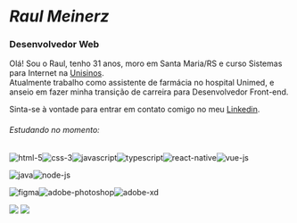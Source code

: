 # *Raul Meinerz* 
### Desenvolvedor Web
Olá! Sou o Raul, tenho 31 anos, moro em Santa Maria/RS e curso Sistemas para Internet na <a href="https://www.unisinos.br/" target="_blank">Unisinos</a>.
<br/>Atualmente trabalho como assistente de farmácia no hospital Unimed, e anseio em fazer minha transição de carreira para Desenvolvedor Front-end.

Sinta-se à vontade para entrar em contato comigo no meu <a href="https://www.linkedin.com/in/raul-meinerz/" target="_blank">Linkedin<a/>.

###### Estudando no momento:
<img src="https://img.icons8.com/color/48/000000/html-5--v1.png" alt="html-5"/><img src="https://img.icons8.com/color/48/000000/css3.png" alt="css-3"/><img src="https://img.icons8.com/color/48/000000/javascript--v1.png" alt="javascript"/><img src="https://img.icons8.com/color/48/000000/typescript.png" alt="typescript"/><img src="https://img.icons8.com/color/48/000000/react-native.png" alt="react-native"/><img src="https://img.icons8.com/color/48/000000/vue-js.png" alt="vue-js"/>

<img src="https://img.icons8.com/color/48/000000/java-coffee-cup-logo--v1.png" alt="java"/><img src="https://img.icons8.com/fluency/48/000000/node-js.png" alt="node-js"/>

<img src="https://img.icons8.com/color/48/000000/figma--v1.png" alt="figma"/><img src="https://img.icons8.com/color/48/000000/adobe-photoshop--v1.png" alt="adobe-photoshop"/><img src="https://img.icons8.com/color/48/000000/adobe-xd--v1.png" alt="adobe-xd"/>


![](https://github-readme-stats.vercel.app/api?username=devmeinerz&show_icons=true&theme=ayu-mirage) ![](https://github-readme-stats.vercel.app/api/top-langs/?username=devmeinerz&layout=compact&theme=ayu-mirage)





